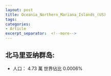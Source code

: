 ```yaml
---
layout: post
title: Oceania_Northern_Mariana_Islands_(US)
tags: 
categories:
- Article
excerpt_separator:  <!--more-->
---
```

## 北马里亚纳群岛:
- 人口： 4.73 萬 世界佔比 0.0006%